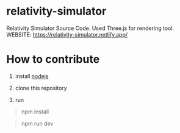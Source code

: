 # relativity-simulator

Relativity Simulator Source Code.
Used Three.js for rendering tool.
WEBSITE: https://relativity-simulator.netlify.app/

# How to contribute

1. install [nodejs](https://nodejs.org)

2. clone this repository

3. run 
  > npm install

  > npm run dev
  